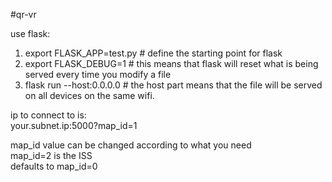 #qr-vr

use flask:

1. export FLASK_APP=test.py 	# define the starting point for flask
2. export FLASK_DEBUG=1		# this means that flask will reset what is being served every time you modify a file
3. flask run --host:0.0.0.0	# the host part means that the file will be served on all devices on the same wifi.

ip to connect to is: <br>
your.subnet.ip:5000?map_id=1

map_id value can be changed according to what you need<br>
map_id=2 is the ISS<br>
defaults to map_id=0 
